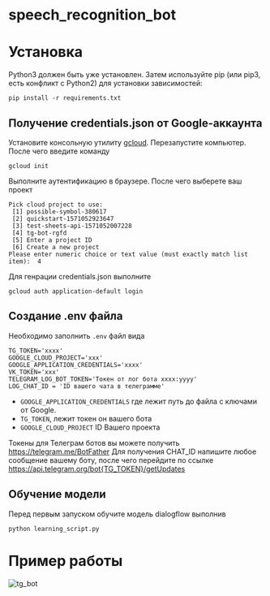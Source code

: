 # speech_recognition_bot

# Установка
Python3 должен быть уже установлен. Затем используйте pip (или pip3, есть конфликт с Python2) для установки зависимостей:
```commandline
pip install -r requirements.txt
```

## Получение credentials.json от Google-аккаунта
Установите консольную утилиту [gcloud](https://cloud.google.com/sdk/docs/install). Перезапустите компьютер.
После чего введите команду

```commandline
gcloud init 
```
Выполните аутентификацию в браузере.
После чего выберете ваш проект
```commandline
Pick cloud project to use:  
 [1] possible-symbol-380617 
 [2] quickstart-1571052923647
 [3] test-sheets-api-1571052007228
 [4] tg-bot-rgfd
 [5] Enter a project ID
 [6] Create a new project
Please enter numeric choice or text value (must exactly match list item):  4 

```

Для генрации credentials.json выполните
```commandline
gcloud auth application-default login
```

## Создание .env файла
Необходимо заполнить `.env` файл вида
```commandline
TG_TOKEN='xxxx'
GOOGLE_CLOUD_PROJECT='xxx'
GOOGLE_APPLICATION_CREDENTIALS='xxxx'
VK_TOKEN='xxx'
TELEGRAM_LOG_BOT_TOKEN='Токен от лог бота хххх:yyyy'
LOG_CHAT_ID = 'ID вашего чата в телеграмме'
```
- `GOOGLE_APPLICATION_CREDENTIALS` где лежит путь до файла с ключами от Google.
- `TG_TOKEN`, лежит токен он вашего бота
- `GOOGLE_CLOUD_PROJECT` ID Вашего проекта

Токены для Телеграм ботов вы можете получить https://telegram.me/BotFather
Для получения CHAT_ID напишите любое сообщение вашему боту, после чего перейдите по ссылке https://api.telegram.org/bot{TG_TOKEN}/getUpdates

## Обучение модели
Перед первым запуском обучите модель dialogflow выполнив
```commandline
python learning_script.py
```

# Пример работы
![tg_bot](https://github.com/AntonGorynya/speech_recognition_bot/assets/15812508/2111eb60-4cc5-458f-ac2b-8a4cde296907)
